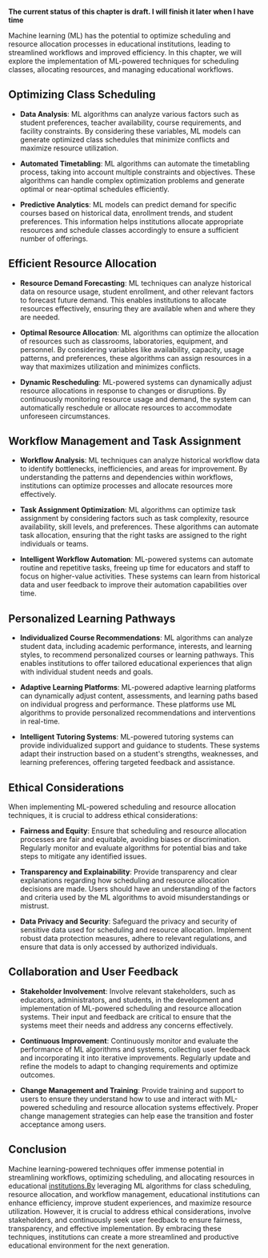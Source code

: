 **The current status of this chapter is draft. I will finish it later when I have time**

Machine learning (ML) has the potential to optimize scheduling and resource allocation processes in educational institutions, leading to streamlined workflows and improved efficiency. In this chapter, we will explore the implementation of ML-powered techniques for scheduling classes, allocating resources, and managing educational workflows.

Optimizing Class Scheduling
---------------------------

* **Data Analysis**: ML algorithms can analyze various factors such as student preferences, teacher availability, course requirements, and facility constraints. By considering these variables, ML models can generate optimized class schedules that minimize conflicts and maximize resource utilization.

* **Automated Timetabling**: ML algorithms can automate the timetabling process, taking into account multiple constraints and objectives. These algorithms can handle complex optimization problems and generate optimal or near-optimal schedules efficiently.

* **Predictive Analytics**: ML models can predict demand for specific courses based on historical data, enrollment trends, and student preferences. This information helps institutions allocate appropriate resources and schedule classes accordingly to ensure a sufficient number of offerings.

Efficient Resource Allocation
-----------------------------

* **Resource Demand Forecasting**: ML techniques can analyze historical data on resource usage, student enrollment, and other relevant factors to forecast future demand. This enables institutions to allocate resources effectively, ensuring they are available when and where they are needed.

* **Optimal Resource Allocation**: ML algorithms can optimize the allocation of resources such as classrooms, laboratories, equipment, and personnel. By considering variables like availability, capacity, usage patterns, and preferences, these algorithms can assign resources in a way that maximizes utilization and minimizes conflicts.

* **Dynamic Rescheduling**: ML-powered systems can dynamically adjust resource allocations in response to changes or disruptions. By continuously monitoring resource usage and demand, the system can automatically reschedule or allocate resources to accommodate unforeseen circumstances.

Workflow Management and Task Assignment
---------------------------------------

* **Workflow Analysis**: ML techniques can analyze historical workflow data to identify bottlenecks, inefficiencies, and areas for improvement. By understanding the patterns and dependencies within workflows, institutions can optimize processes and allocate resources more effectively.

* **Task Assignment Optimization**: ML algorithms can optimize task assignment by considering factors such as task complexity, resource availability, skill levels, and preferences. These algorithms can automate task allocation, ensuring that the right tasks are assigned to the right individuals or teams.

* **Intelligent Workflow Automation**: ML-powered systems can automate routine and repetitive tasks, freeing up time for educators and staff to focus on higher-value activities. These systems can learn from historical data and user feedback to improve their automation capabilities over time.

Personalized Learning Pathways
------------------------------

* **Individualized Course Recommendations**: ML algorithms can analyze student data, including academic performance, interests, and learning styles, to recommend personalized courses or learning pathways. This enables institutions to offer tailored educational experiences that align with individual student needs and goals.

* **Adaptive Learning Platforms**: ML-powered adaptive learning platforms can dynamically adjust content, assessments, and learning paths based on individual progress and performance. These platforms use ML algorithms to provide personalized recommendations and interventions in real-time.

* **Intelligent Tutoring Systems**: ML-powered tutoring systems can provide individualized support and guidance to students. These systems adapt their instruction based on a student's strengths, weaknesses, and learning preferences, offering targeted feedback and assistance.

Ethical Considerations
----------------------

When implementing ML-powered scheduling and resource allocation techniques, it is crucial to address ethical considerations:

* **Fairness and Equity**: Ensure that scheduling and resource allocation processes are fair and equitable, avoiding biases or discrimination. Regularly monitor and evaluate algorithms for potential bias and take steps to mitigate any identified issues.

* **Transparency and Explainability**: Provide transparency and clear explanations regarding how scheduling and resource allocation decisions are made. Users should have an understanding of the factors and criteria used by the ML algorithms to avoid misunderstandings or mistrust.

* **Data Privacy and Security**: Safeguard the privacy and security of sensitive data used for scheduling and resource allocation. Implement robust data protection measures, adhere to relevant regulations, and ensure that data is only accessed by authorized individuals.

Collaboration and User Feedback
-------------------------------

* **Stakeholder Involvement**: Involve relevant stakeholders, such as educators, administrators, and students, in the development and implementation of ML-powered scheduling and resource allocation systems. Their input and feedback are critical to ensure that the systems meet their needs and address any concerns effectively.

* **Continuous Improvement**: Continuously monitor and evaluate the performance of ML algorithms and systems, collecting user feedback and incorporating it into iterative improvements. Regularly update and refine the models to adapt to changing requirements and optimize outcomes.

* **Change Management and Training**: Provide training and support to users to ensure they understand how to use and interact with ML-powered scheduling and resource allocation systems effectively. Proper change management strategies can help ease the transition and foster acceptance among users.

Conclusion
----------

Machine learning-powered techniques offer immense potential in streamlining workflows, optimizing scheduling, and allocating resources in educational [institutions.By](http://institutions.By) leveraging ML algorithms for class scheduling, resource allocation, and workflow management, educational institutions can enhance efficiency, improve student experiences, and maximize resource utilization. However, it is crucial to address ethical considerations, involve stakeholders, and continuously seek user feedback to ensure fairness, transparency, and effective implementation. By embracing these techniques, institutions can create a more streamlined and productive educational environment for the next generation.
